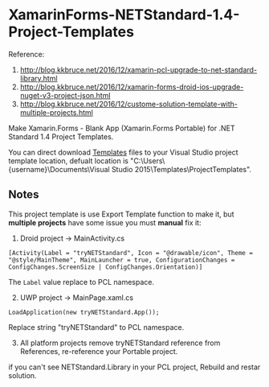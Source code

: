 # XamarinForms-NETStandard-1.4-Project-Templates

Reference:

1. http://blog.kkbruce.net/2016/12/xamarin-pcl-upgrade-to-net-standard-library.html
2. http://blog.kkbruce.net/2016/12/xamarin-forms-droid-ios-upgrade-nuget-v3-project-json.html
3. http://blog.kkbruce.net/2016/12/custome-solution-template-with-multiple-projects.html

Make Xamarin.Forms - Blank App (Xamarin.Forms Portable) for .NET Standard 1.4 Project Templates.

You can direct download [Templates](https://github.com/kkbruce/Xamarin.Forms-.NETStandard-Project-Templates/tree/master/Templates) files to your Visual Studio project template location, defualt location is "C:\Users\\{username}\Documents\Visual Studio 2015\Templates\ProjectTemplates".

## Notes

This project template is use Export Template function to make it, but **multiple projects** have some issue you must **manual** fix it:

1. Droid project &rarr; MainActivity.cs 

`[Activity(Label = "tryNETStandard", Icon = "@drawable/icon", Theme = "@style/MainTheme", MainLauncher = true, ConfigurationChanges = ConfigChanges.ScreenSize | ConfigChanges.Orientation)]`

The `Label` value replace to PCL namespace.

2. UWP project &rarr; MainPage.xaml.cs

`LoadApplication(new tryNETStandard.App());`

Replace string "tryNETStandard" to PCL namespace.

3. All platform projects remove tryNETStandard reference from References, re-reference your Portable project.

if you can't see NETStandard.Library in your PCL project,  Rebuild and restar solution.